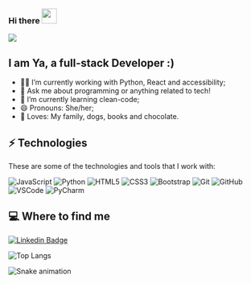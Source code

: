 ### Hi there <img src="https://media.giphy.com/media/hvRJCLFzcasrR4ia7z/giphy.gif" width="30px">

<!--
**YaOliveira/YaOliveira** is a ✨ _special_ ✨ repository because its `README.md` (this file) appears on your GitHub profile.

Here are some ideas to get you started:

- 🔭 I’m currently working on ...
- 🌱 I’m currently learning ...
- 👯 I’m looking to collaborate on ...
- 🤔 I’m looking for help with ...
- 💬 Ask me about ...
- 📫 How to reach me: ...
- 😄 Pronouns: ...
- ⚡ Fun fact: ...
-->

![](https://media.giphy.com/media/arxiLc5EiFhja/giphy.gif)
## I am Ya, a full-stack Developer :)


- 👩‍💻 I’m currently working with Python, React and accessibility;
- 💬 Ask me about programming or anything related to tech!
- 🌱 I’m currently learning clean-code;
- 😄 Pronouns: She/her;
- 🖤 Loves: My family, dogs, books and chocolate.


## ⚡ Technologies

These are some of the technologies and tools that I work with:

![JavaScript](https://img.shields.io/badge/-JavaScript-black?logo=javascript)
![Python](https://img.shields.io/badge/-Python-black?logo=python&logoColor=green)
![HTML5](https://img.shields.io/badge/-HTML5-E34F26?logo=html5&logoColor=white)
![CSS3](https://img.shields.io/badge/-CSS3-1572B6?logo=css3)
![Bootstrap](https://img.shields.io/badge/-Bootstrap-563D7C?logo=bootstrap)
![Git](https://img.shields.io/badge/-Git-black?logo=git)
![GitHub](https://img.shields.io/badge/-GitHub-181717?logo=github)
![VSCode](https://img.shields.io/badge/-VSCode-007ACC?logo=visual-studio-code&logoColor=white)
![PyCharm](https://img.shields.io/badge/-PyCharm-black?logo=pycharm&logoColor=yellowgreen)



## 💻 Where to find me
[![Linkedin Badge](https://img.shields.io/badge/-linkedin-%230077B5?style=for-the-badge&logo=linkedin&logoColor=white)](https://www.linkedin.com/in/yara-oliveira)

![Top Langs](https://github-readme-stats.vercel.app/api/top-langs/?username=YaOliveira&layout=compact)


![Snake animation](https://github.com/YaOliveira/YaOliveira/blob/output/github-contribution-grid-snake.svg)
